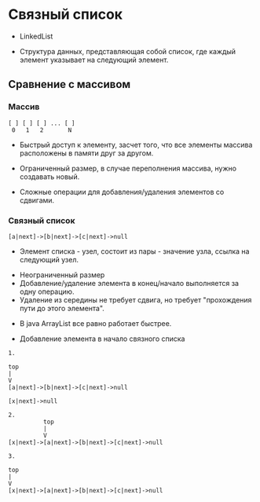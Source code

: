 # Связный список 

* LinkedList

* Структура данных, представляющая собой список, где каждый элемент указывает на следующий элемент.

## Сравнение с массивом

### Массив

```
[ ] [ ] [ ] ... [ ]
 0   1   2       N
```

+ Быстрый доступ к элементу, засчет того, что все элементы массива расположены в памяти друг за другом.

- Ограниченный размер, в случае переполнения массива, нужно создавать новый.

- Сложные операции для добавления/удаления элементов со сдвигами.

### Связный список

```
[a|next]->[b|next]->[c|next]->null
```

* Элемент списка - узел, состоит из пары - значение узла, ссылка на следующий узел.

+ Неограниченный размер
+ Добавление/удаление элемента в конец/начало выполняется за одну операцию.
+ Удаление из середины не требует сдвига, но требует "прохождения пути до этого элемента".

- В java ArrayList все равно работает быстрее.

* Добавление элемента в начало связного списка
```
1. 

top
|
V
[a|next]->[b|next]->[c|next]->null

[x|next]->null

2.
          top
          |
          V
[x|next]->[a|next]->[b|next]->[c|next]->null

3.

top
|
V
[x|next]->[a|next]->[b|next]->[c|next]->null
```